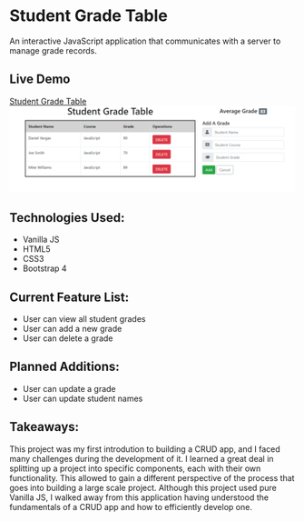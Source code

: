 # Student Grade Table
An interactive JavaScript application that communicates with a server to manage grade records.

## Live Demo
<a href="https://daniel-vargas96.github.io/student-grade-table/" target="_blank">Student Grade Table</a>
<img src="SGT.PNG"></img>

## Technologies Used:
* Vanilla JS
* HTML5
* CSS3 
* Bootstrap 4

## Current Feature List:
* User can view all student grades
* User can add a new grade
* User can delete a grade

## Planned Additions:
* User can update a grade
* User can update student names

## Takeaways:
This project was my first introdution to building a CRUD app, and I faced many challenges during the development of it. 
I learned a great deal in splitting up a project into specific components, each with their own functionality. This allowed to gain a different perspective 
of the process that goes into building a large scale project. Although this project used pure Vanilla JS, I walked away from this application having understood the fundamentals
of a CRUD app and how to efficiently develop one. 
